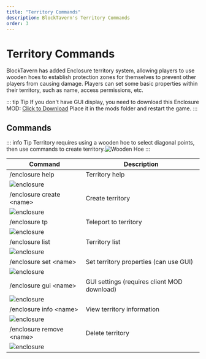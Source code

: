 ```yaml
---
title: "Territory Commands"
description: BlockTavern's Territory Commands
order: 3
---
```


# Territory Commands
BlockTavern has added Enclosure territory system, allowing players to use wooden hoes to establish protection zones for themselves to prevent other players from causing damage. Players can set some basic properties within their territory, such as name, access permissions, etc.

::: tip Tip
If you don't have GUI display, you need to download this Enclosure MOD: [Click to Download](/assets/GameplayGuide/enclosure-order/[领地]enclosure-fabric-0.4.5+1.21.jar) 
Place it in the mods folder and restart the game.
:::

## Commands

::: info Tip
Territory requires using a wooden hoe to select diagonal points, then use commands to create territory.![Wooden Hoe](/assets/GameplayGuide/enclosure-order/wooden_hoe.png "Wooden Hoe")
:::


| Command | Description |
| --- | --- |
| /enclosure help | Territory help |
| ![enclosure](/assets/gameplay/enclosure-order/enclosure-order01.png) |  |
| /enclosure create \<name\> | Create territory |
| ![enclosure](/assets/gameplay/enclosure-order/enclosure-order02.png) |  |
| /enclosure tp | Teleport to territory |
| ![enclosure](/assets/gameplay/enclosure-order/enclosure-order03.png) |  |
| /enclosure list | Territory list |
| ![enclosure](/assets/gameplay/enclosure-order/enclosure-order04.png) |  |
| /enclosure set \<name\> | Set territory properties (can use GUI) |
| ![enclosure](/assets/gameplay/enclosure-order/enclosure-order05.png) |  |
| /enclosure gui \<name\> | GUI settings (requires client MOD download) |
| ![enclosure](/assets/gameplay/enclosure-order/enclosure-order06.png) |  |
| /enclosure info \<name\> | View territory information |
| ![enclosure](/assets/gameplay/enclosure-order/enclosure-order07.png) |  |
| /enclosure remove \<name\> | Delete territory |
| ![enclosure](/assets/gameplay/enclosure-order/enclosure-order08.png) |  |



<Contributors />

<GitHistoryInformation />